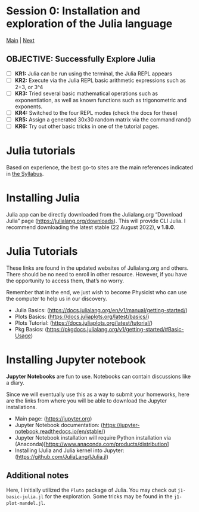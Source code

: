 # Session 0: Installation and exploration of the Julia language
[Main](../README.md) | [Next](../01-HPC/README.md)

## OBJECTIVE: Successfully Explore Julia
- [ ] **KR1:** Julia can be run using the terminal, the Julia REPL appears
- [ ] **KR2:** Execute via the Julia REPL basic arithmetic expressions such as 2+3, or 3^4
- [ ] **KR3:** Tried several basic mathematical operations such as exponentiation, as well as known functions such as trigonometric and exponents.
- [ ] **KR4:** Switched to the four REPL modes (check the docs for these)
- [ ] **KR5:** Assign a generated 30x30 random matrix via the command rand()
- [ ] **KR6:** Try out other basic tricks in one of the tutorial pages.

# Julia tutorials
Based on experience, the best go-to sites are the main references indicated in [the Syllabus](SYLLABUS.md).

# Installing Julia
Julia app can be directly downloaded from the Julialang.org “Download Julia” page (https://julialang.org/downloads). This will provide CLI Julia. I recommend downloading the latest stable (22 August 2022), **v 1.8.0**.

# Julia Tutorials
These links are found in the updated websites of Julialang.org and others. There should be no need to enroll in other resource. However, if you have the opportunity to access them, that’s no worry.

Remember that in the end, we just wish to become Physicist who can use the computer to help us in our discovery.
- Julia Basics: (https://docs.julialang.org/en/v1/manual/getting-started/)
- Plots Basics: (https://docs.juliaplots.org/latest/basics/)
- Plots Tutorial: (https://docs.juliaplots.org/latest/tutorial/)
- Pkg Basics: (https://pkgdocs.julialang.org/v1/getting-started/#Basic-Usage)

# Installing Jupyter notebook
**Jupyter Notebooks** are fun to use.
Notebooks can contain discussions like a diary.

Since we will eventually use this as a way to submit your homeworks, here are the links from where you will be able to download the Jupyter installations.
- Main page: (https://jupyter.org)
- Jupyter Notebook documentation: (https://jupyter-notebook.readthedocs.io/en/stable/)
- Jupyter Notebook installation will require Python installation via (Anaconda)[https://www.anaconda.com/products/distribution]
- Installing IJulia and Julia kernel into Jupyter: (https://github.com/JuliaLang/IJulia.jl)

## Additional notes
Here, I initially utilized the `Pluto` package of Julia.
You may check out `j1-basic-julia.jl` for the exploration.
Some tricks may be found in the `j1-plot-mandel.jl`.
